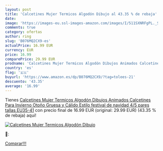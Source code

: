```yaml
---
layout: post
title: 'Calcetines Mujer Termicos Algodón Dibujo al 43.35 % de rebaja'
date: 
image: 'https://images-eu.ssl-images-amazon.com/images/I/511SXNRFgPL._SL200_.jpg'
comments: true
category: ofertas
author: ring
slug: 'B076MQ2CX9-es'
actualPrice: 16.99 EUR
currency: EUR
price: 16.99
comparePrice: 29.99 EUR
prodname: 'Calcetines Mujer Termicos Algodón Dibujos Animados Calcetines Para Invierno Otoño Gruesa y Cálido Estilo festival de navidad 4/5 pares  tallas EU35-41'
country: 'es'
flag: '🇪🇸'
buyurl: 'https://www.amazon.es/dp/B076MQ2CX9/?tag=tolees-21'
descuento: '43.35'
average: '16.99'
---
```


Tienes [Calcetines Mujer Termicos Algodón Dibujos Animados Calcetines Para Invierno Otoño Gruesa y Cálido Estilo festival de navidad 4/5 pares  tallas EU35-41](https://www.amazon.es/dp/B076MQ2CX9/?tag=tolees-21) con precio final de  16.99 EUR (original: 29.99 EUR) (43.35 %  de rebaja) aqui!

[![Calcetines Mujer Termicos Algodón Dibujo](https://images-eu.ssl-images-amazon.com/images/I/511SXNRFgPL._SL200_.jpg)](https://www.amazon.es/dp/B076MQ2CX9/?tag=tolees-21)

🔎:


[Comprar!!!](https://www.amazon.es/dp/B076MQ2CX9/?tag=tolees-21)
